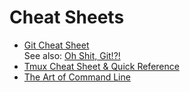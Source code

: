 # Cheat Sheets

  - [Git Cheat Sheet](https://education.github.com/git-cheat-sheet-education.pdf)\
    See also: [Oh Shit, Git!?!](https://ohshitgit.com/)
  - [Tmux Cheat Sheet &amp; Quick Reference](https://tmuxcheatsheet.com/)
  - [The Art of Command Line](https://github.com/jlevy/the-art-of-command-line/blob/master/README.md)

<!--
  vim:  ft=markdown ic et norl wrap sw=4 sts=4:
  -->
